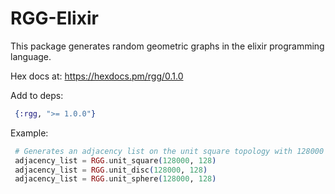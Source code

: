 # RGG-Elixir
This package generates random geometric graphs in the elixir programming language.

Hex docs at:
https://hexdocs.pm/rgg/0.1.0

Add to deps:
```elixir
 {:rgg, ">= 1.0.0"}
```

Example:

```elixir
 # Generates an adjacency list on the unit square topology with 128000 nodes, average degree of 128
 adjacency_list = RGG.unit_square(128000, 128)
 adjacency_list = RGG.unit_disc(128000, 128)
 adjacency_list = RGG.unit_sphere(128000, 128)
```
